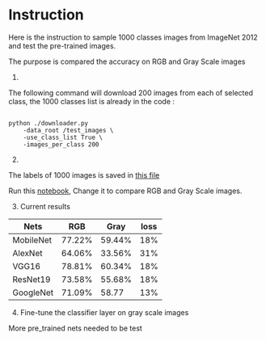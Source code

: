 # Instruction

Here is the instruction to sample 1000 classes images from ImageNet 2012 and test the pre-trained images.

The purpose is compared the accuracy on RGB and Gray Scale images

1. 

The following command will download 200 images from each of selected class, the 1000 classes list is already in the code :

```

python ./downloader.py 
    -data_root /test_images \
    -use_class_list True \
    -images_per_class 200
```

2. 

The labels of 1000 images is saved in [this file](https://github.com/Chuqiao2333/test_on_mobile_net/blob/master/imagenet_class_index.json)

Run this [notebook](https://github.com/Chuqiao2333/test_on_mobile_net/blob/master/test_RGB%26Gray.ipynb), Change it to compare RGB and Gray Scale images.

3. Current results

|Nets   |RGB|Gray|loss|
|--        |-- |--  |--|
|MobileNet     |77.22%   |59.44%|18%|
|AlexNet     |64.06%   |33.56%|31%|
|VGG16  |78.81%|60.34%|18%|
|ResNet19|73.58%|55.68%|18%|
|GoogleNet|71.09%|58.77|13%|

4. Fine-tune the classifier layer on gray scale images

More pre_trained nets needed to be test
